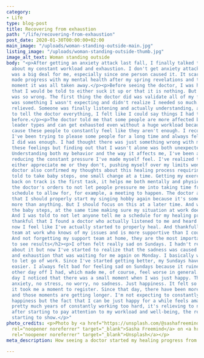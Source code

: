 ```yaml
---
category:
- Life
type: blog-post
title: Recovering from exhaustion
path: "/life/recovering-from-exhaustion"
post_date: 2020-01-30T00:00:00+02:00
main_image: "/uploads/woman-standing-outside-main.jpg"
listing_image: "/uploads/woman-standing-outside-thumb.jpg"
image_alt_text: Woman standing outside
body: "<p>After getting an anxiety attack last fall, I finally talked to a doctor
  about my constant workload and exhaustion. I don't get anxiety attacks, so this
  was a big deal for me, especially since one person caused it. It scared me; I had
  made progress with my mental health after my spring revelations and then in one
  moment it was all taken away.</p><p>Before seeing the doctor, I was half expecting
  that I would be told to either suck it up or that it is nothing. But I'm glad I
  was so wrong. The first thing the doctor did was validate all of my feelings, which
  was something I wasn't expecting and didn't realize I needed so much. I felt instantly
  relieved. Someone was finally listening and actually understanding, and then I continued
  to tell the doctor everything, I felt like I could say things I had told no one
  before.</p><p>The doctor told me that some people are more affected by specific
  leader types and can get exhausted even without a huge workload because the leaders
  cause these people to constantly feel like they aren't enough. I recognized myself,
  I've been trying to please some people for a long time and always felt like nothing
  I did was enough. I had thought there was just something wrong with me for having
  these feelings but finding out that I wasn't alone was both unexpected and eye-opening.
  Understanding both my behavior and the way it affects me, I've been able to start
  reducing the constant pressure I've made myself feel. I've realized that people
  either appreciate me or they don't, pushing myself over my limits won't change that.</p><p>The
  doctor also confirmed my thoughts about this healing process requiring time. I was
  told to take baby steps, one small change at a time. Getting my exercise schedule
  back on track is the first task, it helps me both mentally and physically. I have
  the doctor's orders to not let people pressure me into taking time from my exercise
  schedule to allow for, for example, a meeting to happen. The doctor also suggested
  that I should properly start my singing hobby again because it's something I love
  more than anything. But I should focus on this at a later time. And while taking
  the baby steps, at the same time making sure my situation at work doesn't get worse.
  And I was told to not let anyone tell me a schedule for my healing process.</p><p>I'm
  thankful that I found a doctor who actually listened to me and heard me because
  now I feel like I've actually started to properly heal. And thankfully I have a
  team at work who knows of my issues and is more supportive than I could ask for.
  And not forgetting my support team at home, they are the most important.</p><h2>Starting
  to see results</h2><p>I often felt really sad on Sundays. I hadn't really thought
  about it but now I've started to realize that the sadness was caused by the anxiety
  and exhaustion that was waiting for me again on Monday. I basically wasn't able
  to let go of work. Since I've started getting better, my Sundays have been getting
  easier. I always felt bad for feeling sad on Sundays because it ruined the only
  other day off I had, which made me, of course, feel worse in general.</p><p>One
  day I noticed that there was a small moment when I was just happy. There was no
  anxiety, no stress, no worry, no sadness. Just happiness. It felt so weird that
  it took me a moment to register. Since that day, there have been more of those moments
  and those moments are getting longer. I'm not expecting to constantly feel pure
  happiness but the fact that I can be just happy for a while feels amazing.</p><p>After
  pretty much years of constantly working too hard, it's relieving to notice that
  after starting to pay attention to my workload and well-being, the results are slowly
  starting to show.</p>"
photo_credits: <p>Photo by <a href="https://unsplash.com/@sashafreemind?utm_source=unsplash&utm_medium=referral&utm_content=creditCopyText"
  rel="noopener noreferrer" target="_blank">Sasha Freemind</a> on <a href="https://unsplash.com"
  rel="noopener noreferrer" target="_blank">Unsplash</a></p>
meta_description: How seeing a doctor started my healing progress from exhaustion.

---
```

